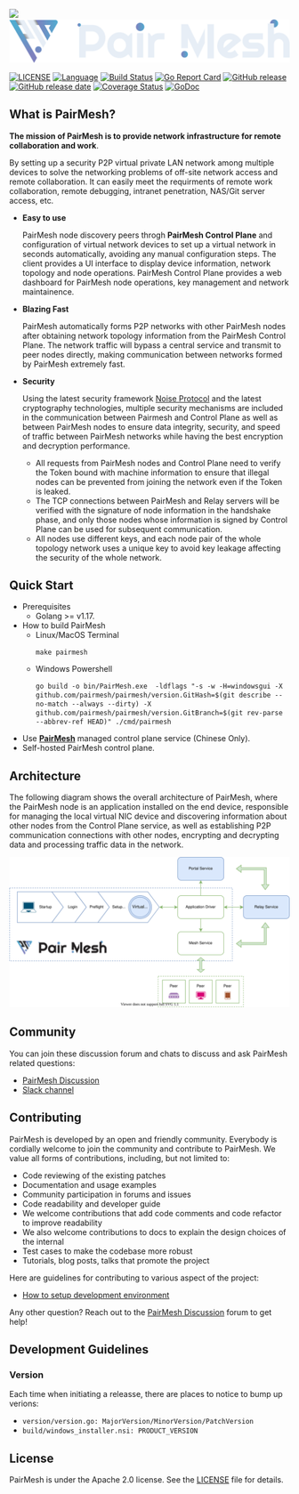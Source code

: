 ![](docs/images/logo.svg#gh-light-mode-only)
![](docs/images/logo_dark.svg#gh-dark-mode-only)


[![LICENSE](https://img.shields.io/github/license/pairmesh/pairmesh.svg)](https://github.com/pairmesh/pairmesh/blob/master/LICENSE)
[![Language](https://img.shields.io/badge/Language-Go-blue.svg)](https://golang.org/)
[![Build Status](https://github.com/pairmesh/pairmesh/actions/workflows/build.yml/badge.svg)](https://github.com/pairmesh/pairmesh/actions/workflows/build.yml)
[![Go Report Card](https://goreportcard.com/badge/github.com/pairmesh/pairmesh)](https://goreportcard.com/report/github.com/pairmesh/pairmesh)
[![GitHub release](https://img.shields.io/github/tag/pairmesh/pairmesh.svg?label=release)](https://github.com/pairmesh/pairmesh/releases)
[![GitHub release date](https://img.shields.io/github/release-date/pairmesh/pairmesh)](https://github.com/pairmesh/pairmesh/releases)
[![Coverage Status](https://codecov.io/gh/pairmesh/pairmesh/branch/master/graph/badge.svg)](https://codecov.io/gh/pairmesh/pairmesh)
[![GoDoc](https://img.shields.io/badge/Godoc-reference-blue.svg)](https://godoc.org/github.com/pairmesh/pairmesh)

## What is PairMesh?

__The mission of PairMesh is to provide network infrastructure for remote collaboration and work__.

By setting up a security P2P virtual private LAN network among multiple devices to solve the networking problems of off-site network access and remote collaboration. It can easily meet the requirments of remote work collaboration, remote debugging, intranet penetration, NAS/Git server access, etc.

* **Easy to use**

    PairMesh node discovery peers throgh __PairMesh Control Plane__ and configuration of virtual network devices to set up a virtual network in seconds automatically, avoiding any manual configuration steps. The client provides a UI interface to display device information, network topology and node operations. PairMesh Control Plane provides a web dashboard for PairMesh node operations, key management and network maintainence.

* **Blazing Fast**

    PairMesh automatically forms P2P networks with other PairMesh nodes after obtaining network topology information from the PairMesh Control Plane. The network traffic will bypass a central service and transmit to peer nodes directly, making communication between networks formed by PairMesh extremely fast.

* **Security**

    Using the latest security framework [Noise Protocol](https://noiseprotocol.org/noise.html) and the latest cryptography technologies, multiple security mechanisms are included in the communication between Pairmesh and Control Plane as well as between PairMesh nodes to ensure data integrity, security, and speed of traffic between PairMesh networks while having the best encryption and decryption performance.

    - All requests from PairMesh nodes and Control Plane need to verify the Token bound with machine information to ensure that illegal nodes can be prevented from joining the network even if the Token is leaked.
    - The TCP connections between PairMesh and Relay servers will be verified with the signature of node information in the handshake phase, and only those nodes whose information is signed by Control Plane can be used for subsequent communication.
    - All nodes use different keys, and each node pair of the whole topology network uses a unique key to avoid key leakage affecting the security of the whole network.

## Quick Start
- Prerequisites
    - Golang >= v1.17.
- How to build PairMesh
    - Linux/MacOS Terminal
      ```shell
      make pairmesh
      ```
    - Windows Powershell
      ```
      go build -o bin/PairMesh.exe  -ldflags "-s -w -H=windowsgui -X github.com/pairmesh/pairmesh/version.GitHash=$(git describe --no-match --always --dirty) -X github.com/pairmesh/pairmesh/version.GitBranch=$(git rev-parse --abbrev-ref HEAD)" ./cmd/pairmesh
      ```
- Use **[PairMesh](https://www.pairmesh.com)** managed control plane service (Chinese Only).
- Self-hosted PairMesh control plane.

## Architecture

The following diagram shows the overall architecture of PairMesh, where the PairMesh node is an application installed on the end device, responsible for managing the local virtual NIC device and discovering information about other nodes from the Control Plane service, as well as establishing P2P communication connections with other nodes, encrypting and decrypting data and processing traffic data in the network.

![Architecture](./docs/images/architecture.svg)

## Community

You can join these discussion forum and chats to discuss and ask PairMesh related questions:

- [PairMesh Discussion](https://github.com/pairmesh/pairmesh/discussions)
- [Slack channel](https://pairmesh.slack.com)

## Contributing

PairMesh is developed by an open and friendly community. Everybody is cordially welcome to join the community and contribute to PairMesh. We value all forms of contributions, including, but not limited to:

- Code reviewing of the existing patches
- Documentation and usage examples
- Community participation in forums and issues
- Code readability and developer guide
- We welcome contributions that add code comments and code refactor to improve readability
- We also welcome contributions to docs to explain the design choices of the internal
- Test cases to make the codebase more robust
- Tutorials, blog posts, talks that promote the project

Here are guidelines for contributing to various aspect of the project:

- [How to setup development environment](docs/guide/dev-guide.md)

Any other question? Reach out to the [PairMesh Discussion](https://github.com/pairmesh/pairmesh/discussions) forum to get help!

## Development Guidelines

### Version
Each time when initiating a releasse, there are places to notice to bump up verions:
* `version/version.go: MajorVersion/MinorVersion/PatchVersion`
* `build/windows_installer.nsi: PRODUCT_VERSION`

## License

PairMesh is under the Apache 2.0 license. See the [LICENSE](./LICENSE) file for details.
